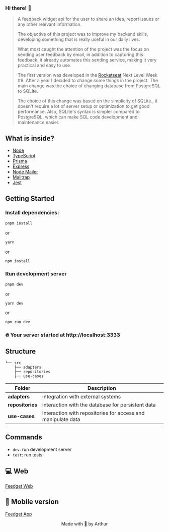 ### Hi there! 👋

> A feedback widget api for the user to share an idea, report issues or any other relevant information.
>
> The objective of this project was to improve my backend skills, developing something that is really useful in our daily lives.
> 
> What most caught the attention of the project was the focus on sending user feedback by email, in addition to capturing this feedback, it already automates this sending service, making it very practical and easy to use.
>
> The first version was developed in the [Rocketseat](https://www.rocketseat.com.br/) Next Level Week #8. After a year I decided to change some things in the project. The main change was the choice of changing database from  PostgreSQL to SQLite.
>
> The choice of this change was based on the simplicity of SQLite., it doesn't require a lot of server setup or optimization to get good performance. Also, SQLite's syntax is simpler compared to PostgreSQL, which can make SQL code development and maintenance easier.
>

## What is inside?

- [Node](https://nodejs.org/en/)
- [TypeScript](https://www.typescriptlang.org/)
- [Prisma](https://www.prisma.io/)
- [Express](https://expressjs.com/pt-br/)
- [Node Mailer](https://nodemailer.com/about/)
- [Mailtrap](https://mailtrap.io/)
- [Jest](https://jestjs.io/pt-BR/)

## Getting Started

### Install dependencies:

```bash
pnpm install
```

or

```bash
yarn
```

or

```bash
npm install
```

### Run development server

```bash
pnpm dev
```

or

```bash
yarn dev
```

or

```bash
npm run dev
```

### 🔥 Your server started at http://localhost:3333

## Structure

```
└── src
    ├── adapters
    ├── repositories
    ├── use-cases
```

| Folder            | Description                                                   |
| ----------------- | ------------------------------------------------------------- |
| **adapters**      | Integration with external systems                             |
| **repositories**  | interaction with the database for persistent data             |
| **use-cases**     | interaction with repositories for access and manipulate data  |

## Commands

- `dev`: run development server
- `test`: run tests

## 💻 Web

[Feedget Web](https://github.com/arthurlbo/feedget/tree/main/web)

## 📱 Mobile version

[Feedget App](https://github.com/arthurlbo/feedget/tree/main/mobile)

<p align="center">Made with 🤍 by Arthur</p>
